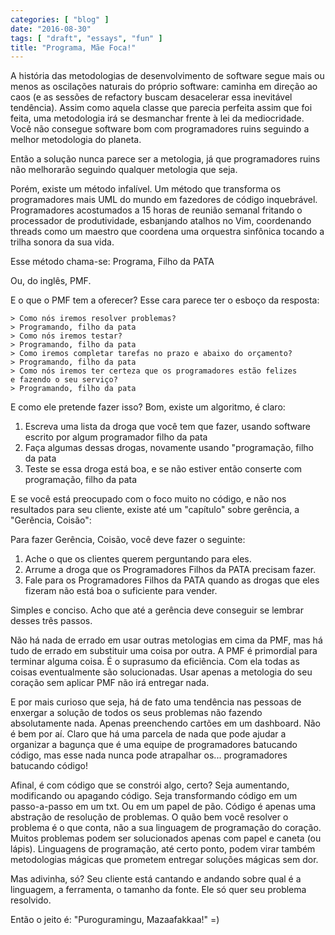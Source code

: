 ```yaml
---
categories: [ "blog" ]
date: "2016-08-30"
tags: [ "draft", "essays", "fun" ]
title: "Programa, Mãe Foca!"
---
```

A história das metodologias de desenvolvimento de software segue mais
ou menos as oscilações naturais do próprio software: caminha em
direção ao caos (e as sessões de refactory buscam desacelerar essa
inevitável tendência). Assim como aquela classe que parecia perfeita
assim que foi feita, uma metodologia irá se desmanchar frente à lei da
mediocridade. Você não consegue software bom com programadores ruins
seguindo a melhor metodologia do planeta.

Então a solução nunca parece ser a metologia, já que programadores
ruins não melhorarão seguindo qualquer metologia que seja.

Porém, existe um método infalível. Um método que transforma
os programadores mais UML do mundo em fazedores de código
inquebrável. Programadores acostumados a 15 horas de reunião semanal
fritando o processador de produtividade, esbanjando atalhos no Vim,
coordenando threads como um maestro que coordena uma orquestra sinfônica
tocando a trilha sonora da sua vida.

Esse método chama-se: Programa, Filho da PATA

Ou, do inglês, PMF.

E o que o PMF tem a oferecer? Esse cara parece ter o esboço da resposta:

    > Como nós iremos resolver problemas?
    > Programando, filho da pata
    > Como nós iremos testar?
    > Programando, filho da pata
    > Como iremos completar tarefas no prazo e abaixo do orçamento?
    > Programando, filho da pata
    > Como nós iremos ter certeza que os programadores estão felizes
    e fazendo o seu serviço?
    > Programando, filho da pata

E como ele pretende fazer isso? Bom, existe um algoritmo, é claro:

 1. Escreva uma lista da droga que você tem que fazer, usando software
 escrito por algum programador filho da pata
 2. Faça algumas dessas drogas, novamente usando "programação, filho
 da pata
 3. Teste se essa droga está boa, e se não estiver então conserte
 com programação, filho da pata

E se você está preocupado com o foco muito no código, e não nos
resultados para seu cliente, existe até um "capítulo" sobre gerência,
a "Gerência, Coisão":

Para fazer Gerência, Coisão, você deve fazer o seguinte:

 1. Ache o que os clientes querem perguntando para eles.
 2. Arrume a droga que os Programadores Filhos da PATA precisam fazer.
 3. Fale para os Programadores Filhos da PATA quando as drogas que eles
 fizeram não está boa o suficiente para vender.

Simples e conciso. Acho que até a gerência deve conseguir se lembrar
desses três passos.

Não há nada de errado em usar outras metologias em cima da PMF, mas
há tudo de errado em substituir uma coisa por outra. A PMF é primordial
para terminar alguma coisa. É o suprasumo da eficiência. Com ela todas
as coisas eventualmente são solucionadas. Usar apenas a metologia do
seu coração sem aplicar PMF não irá entregar nada.

E por mais curioso que seja, há de fato uma tendência nas pessoas de
enxergar a solução de todos os seus problemas não fazendo absolutamente
nada. Apenas preenchendo cartões em um dashboard. Não é bem por
aí. Claro que há uma parcela de nada que pode ajudar a organizar a
bagunça que é uma equipe de programadores batucando código, mas esse
nada nunca pode atrapalhar os... programadores batucando código!

Afinal, é com código que se constrói algo, certo? Seja aumentando,
modificando ou apagando código. Seja transformando código em um
passo-a-passo em um txt. Ou em um papel de pão. Código é apenas uma
abstração de resolução de problemas. O quão bem você resolver
o problema é o que conta, não a sua linguagem de programação do
coração. Muitos problemas podem ser solucionados apenas com papel e
caneta (ou lápis). Linguagens de programação, até certo ponto, podem
virar também metodologias mágicas que prometem entregar soluções
mágicas sem dor.

Mas adivinha, só? Seu cliente está cantando e andando sobre qual é a
linguagem, a ferramenta, o tamanho da fonte. Ele só quer seu problema
resolvido.

Então o jeito é: "Puroguramingu, Mazaafakkaa!" =)
